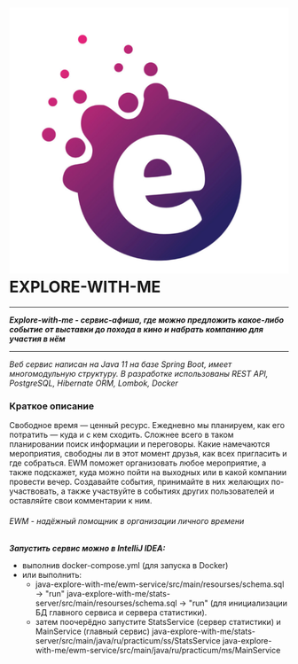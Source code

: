 # ![](logo.png) EXPLORE-WITH-ME

---

***Explore-with-me - сервис-афиша, где можно предложить какое-либо событие от выставки
до похода в кино и набрать компанию для участия в нём***

---

*Веб сервис написан на Java 11 на базе Spring Boot, имеет многомодульную структуру. В разработке использованы REST API,
PostgreSQL, Hibernate ORM, Lombok, Docker*

### Краткое описание
Свободное время — ценный ресурс. Ежедневно мы планируем, как его потратить — куда и с кем сходить.
Сложнее всего в таком планировании поиск информации и переговоры. Какие намечаются мероприятия,
свободны ли в этот момент друзья, как всех пригласить и где собраться. EWM поможет организовать любое мероприятие,
а также подскажет, куда можно пойти на выходных или в какой компании провести вечер.
Создавайте события, принимайте в них желающих по-участвовать, а также участвуйте в событиях других пользователей
и оставляйте свои комментарии к ним.

###### EWM - надёжный помощник в организации личного времени
***Запустить сервис можно в IntelliJ IDEA:***
- выполнив docker-compose.yml (для запуска в Docker)
- или выполнить:
   - java-explore-with-me/ewm-service/src/main/resourses/schema.sql -> "run"
     java-explore-with-me/stats-server/src/main/resourses/schema.sql -> "run"
     (для инициализации БД главного сервиса и сервера статистики).
   - затем поочерёдно запустите StatsService (сервер статистики) и MainService (главный сервис)
     java-explore-with-me/stats-server/src/main/java/ru/practicum/ss/StatsService
     java-explore-with-me/ewm-service/src/main/java/ru/practicum/ms/MainService